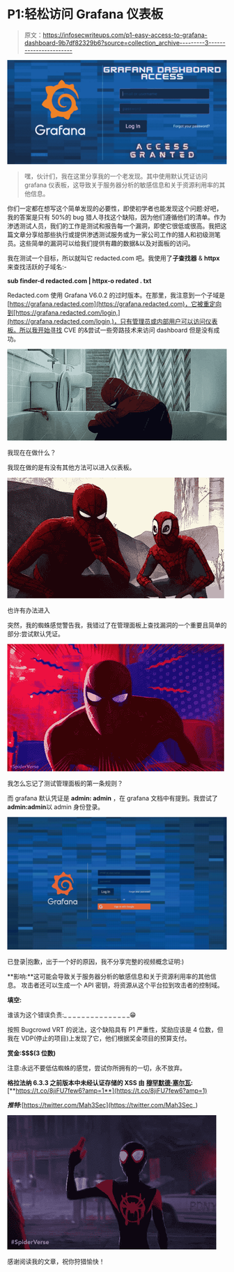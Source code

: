 # P1:轻松访问 Grafana 仪表板

> 原文：<https://infosecwriteups.com/p1-easy-access-to-grafana-dashboard-9b7df82329b6?source=collection_archive---------3----------------------->

![](img/d2db662574cc6d986b18078236a83949.png)

> 嘿，伙计们，我在这里分享我的一个老发现。其中使用默认凭证访问 grafana 仪表板，这导致关于服务器分析的敏感信息和关于资源利用率的其他信息。

你们一定都在想写这个简单发现的必要性，即使初学者也能发现这个问题:好吧，我的答案是只有 50%的 bug 猎人寻找这个缺陷，因为他们遵循他们的清单。作为渗透测试人员，我们的工作是测试和报告每一个漏洞，即使它很低或很高。我把这篇文章分享给那些执行或提供渗透测试服务或为一家公司工作的猎人和初级测笔员。这些简单的漏洞可以给我们提供有趣的数据&以及对面板的访问。

我在测试一个目标，所以就叫它 redacted.com 吧。我使用了**子查找器** & **httpx** 来查找活跃的子域名:-

**sub finder-d redacted.com | httpx-o redated . txt**

Redacted.com 使用 Grafana V6.0.2 的过时版本。在那里，我注意到一个子域是[https://grafana.redacted.com](https://grafana.redacted.com)，它被重定向到[https://grafana.redacted.com/login,](https://grafana.redacted.com/login,)，只有管理员或内部用户可以访问仪表板。所以我开始寻找 CVE 的&尝试一些旁路技术来访问 dashboard 但是没有成功。

![](img/cc5841bea17fce44d1228b0c0090238a.png)

我现在在做什么？

我现在做的是有没有其他方法可以进入仪表板。

![](img/9d51252ab14d9ca5b821d5fa60884b37.png)

也许有办法进入

突然，我的蜘蛛感觉警告我，我错过了在管理面板上查找漏洞的一个重要且简单的部分:尝试默认凭证。

![](img/09ddd04d8f51a642dd3761c4d255bf1d.png)

我怎么忘记了测试管理面板的第一条规则？

而 grafana 默认凭证是 **admin: admin** ，在 grafana 文档中有提到。我尝试了**admin:admin**以 admin 身份登录。

![](img/24820464562b2c2e420918d6c7b36c0d.png)

已登录|抱歉，出于一个好的原因，我不分享完整的视频概念证明:)

**影响:**这可能会导致关于服务器分析的敏感信息和关于资源利用率的其他信息。
攻击者还可以生成一个 API 密钥，将资源从这个平台拉到攻击者的控制域。

**填空:**

谁该为这个错误负责:_ _ _ _ _ _ _ _ _ _ _ _ _ _ _😁

按照 Bugcrowd VRT 的说法，这个缺陷具有 P1 严重性，奖励应该是 4 位数，但我在 VDP(停止的项目)上发现了它，他们根据奖金项目的预算支付。

**赏金:$$$(3 位数)**

注意:永远不要低估蜘蛛的感觉，尝试你所拥有的一切，永不放弃。

**格拉法纳 6.3.3 之前版本中未经认证存储的 XSS 由** [**穆罕默德·塞尔瓦**](https://twitter.com/serWazito0)**:**[**https://t.co/8jiFU7few6?amp=1**](https://t.co/8jiFU7few6?amp=1)

***推特:***[https://twitter.com/Mah3Sec](https://twitter.com/Mah3Sec_)

![](img/767fd92232551b7bfef70e642cf583d5.png)

感谢阅读我的文章，祝你狩猎愉快！